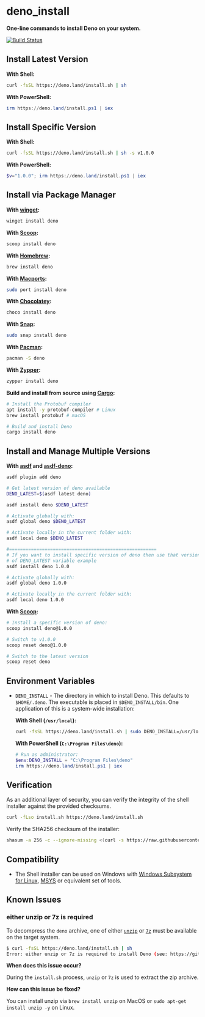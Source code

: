 # deno_install

**One-line commands to install Deno on your system.**

[![Build Status](https://github.com/denoland/deno_install/workflows/ci/badge.svg?branch=master)](https://github.com/denoland/deno_install/actions)

## Install Latest Version

**With Shell:**

```sh
curl -fsSL https://deno.land/install.sh | sh
```

**With PowerShell:**

```powershell
irm https://deno.land/install.ps1 | iex
```

## Install Specific Version

**With Shell:**

```sh
curl -fsSL https://deno.land/install.sh | sh -s v1.0.0
```

**With PowerShell:**

```powershell
$v="1.0.0"; irm https://deno.land/install.ps1 | iex
```

## Install via Package Manager

**With
[winget](https://github.com/microsoft/winget-pkgs/tree/master/manifests/d/DenoLand/Deno):**

```powershell
winget install deno
```

**With
[Scoop](https://github.com/ScoopInstaller/Main/blob/master/bucket/deno.json):**

```powershell
scoop install deno
```

**With [Homebrew](https://formulae.brew.sh/formula/deno):**

```sh
brew install deno
```

**With [Macports](https://ports.macports.org/port/deno/summary):**

```sh
sudo port install deno
```

**With [Chocolatey](https://chocolatey.org/packages/deno):**

```powershell
choco install deno
```

**With [Snap](https://snapcraft.io/deno):**

```sh
sudo snap install deno
```

**With [Pacman](https://www.archlinux.org/pacman/):**

```sh
pacman -S deno
```

**With [Zypper](https://software.opensuse.org/package/deno):**

```sh
zypper install deno
```

**Build and install from source using [Cargo](https://lib.rs/crates/deno):**

```sh
# Install the Protobuf compiler
apt install -y protobuf-compiler # Linux
brew install protobuf # macOS

# Build and install Deno
cargo install deno
```

## Install and Manage Multiple Versions

**With [asdf](https://asdf-vm.com) and
[asdf-deno](https://github.com/asdf-community/asdf-deno):**

```sh
asdf plugin add deno

# Get latest version of deno available
DENO_LATEST=$(asdf latest deno)

asdf install deno $DENO_LATEST

# Activate globally with:
asdf global deno $DENO_LATEST

# Activate locally in the current folder with:
asdf local deno $DENO_LATEST

#======================================================
# If you want to install specific version of deno then use that version instead
# of DENO_LATEST variable example
asdf install deno 1.0.0

# Activate globally with:
asdf global deno 1.0.0

# Activate locally in the current folder with:
asdf local deno 1.0.0
```

**With
[Scoop](https://github.com/lukesampson/scoop/wiki/Switching-Ruby-And-Python-Versions):**

```sh
# Install a specific version of deno:
scoop install deno@1.0.0

# Switch to v1.0.0
scoop reset deno@1.0.0

# Switch to the latest version
scoop reset deno
```

## Environment Variables

- `DENO_INSTALL` - The directory in which to install Deno. This defaults to
  `$HOME/.deno`. The executable is placed in `$DENO_INSTALL/bin`. One
  application of this is a system-wide installation:

  **With Shell (`/usr/local`):**

  ```sh
  curl -fsSL https://deno.land/install.sh | sudo DENO_INSTALL=/usr/local sh
  ```

  **With PowerShell (`C:\Program Files\deno`):**

  ```powershell
  # Run as administrator:
  $env:DENO_INSTALL = "C:\Program Files\deno"
  irm https://deno.land/install.ps1 | iex
  ```

## Verification

As an additional layer of security, you can verify the integrity of the shell
installer against the provided checksums.

```sh
curl -fLso install.sh https://deno.land/install.sh
```

Verify the SHA256 checksum of the installer:

```sh
shasum -a 256 -c --ignore-missing <(curl -s https://raw.githubusercontent.com/denoland/deno_install/main/SHA256SUM)
```

## Compatibility

- The Shell installer can be used on Windows with
  [Windows Subsystem for Linux](https://docs.microsoft.com/en-us/windows/wsl/about),
  [MSYS](https://www.msys2.org) or equivalent set of tools.

## Known Issues

### either unzip or 7z is required

To decompress the `deno` archive, one of either
[`unzip`](https://linux.die.net/man/1/unzip) or
[`7z`](https://linux.die.net/man/1/7z) must be available on the target system.

```sh
$ curl -fsSL https://deno.land/install.sh | sh
Error: either unzip or 7z is required to install Deno (see: https://github.com/denoland/deno_install#either-unzip-or-7z-is-required ).
```

**When does this issue occur?**

During the `install.sh` process, `unzip` or `7z` is used to extract the zip
archive.

**How can this issue be fixed?**

You can install unzip via `brew install unzip` on MacOS or
`sudo apt-get install unzip -y` on Linux.
